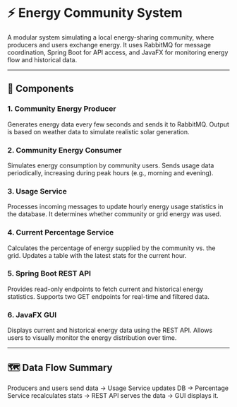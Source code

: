 # ⚡ Energy Community System

A modular system simulating a local energy-sharing community, where producers and users exchange energy. It uses RabbitMQ for message coordination, Spring Boot for API access, and JavaFX for monitoring energy flow and historical data.

---

## 🧩 Components

### 1. Community Energy Producer  
Generates energy data every few seconds and sends it to RabbitMQ. Output is based on weather data to simulate realistic solar generation.

### 2. Community Energy Consumer  
Simulates energy consumption by community users. Sends usage data periodically, increasing during peak hours (e.g., morning and evening).

### 3. Usage Service  
Processes incoming messages to update hourly energy usage statistics in the database. It determines whether community or grid energy was used.

### 4. Current Percentage Service  
Calculates the percentage of energy supplied by the community vs. the grid. Updates a table with the latest stats for the current hour.

### 5. Spring Boot REST API  
Provides read-only endpoints to fetch current and historical energy statistics. Supports two GET endpoints for real-time and filtered data.

### 6. JavaFX GUI  
Displays current and historical energy data using the REST API. Allows users to visually monitor the energy distribution over time.

---

## 🗺️ Data Flow Summary

Producers and users send data → Usage Service updates DB → Percentage Service recalculates stats → REST API serves the data → GUI displays it.
